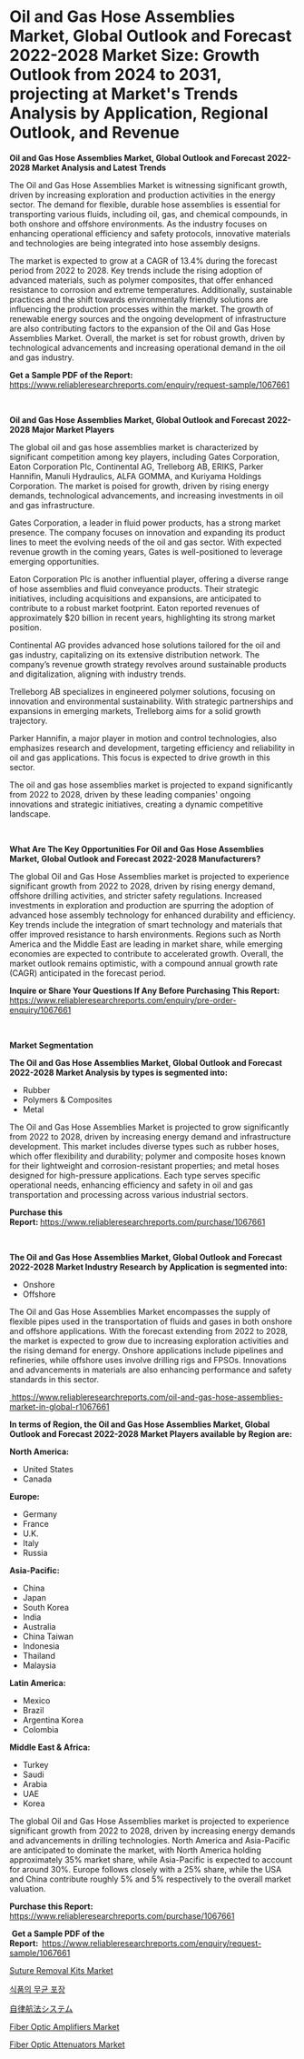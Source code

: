 <p><h1>Oil and Gas Hose Assemblies Market, Global Outlook and Forecast 2022-2028 Market Size: Growth Outlook from 2024 to 2031, projecting at Market's Trends Analysis by Application, Regional Outlook, and Revenue</h1></p><p><strong>Oil and Gas Hose Assemblies Market, Global Outlook and Forecast 2022-2028 Market Analysis and Latest Trends</strong></p>
<p><p>The Oil and Gas Hose Assemblies Market is witnessing significant growth, driven by increasing exploration and production activities in the energy sector. The demand for flexible, durable hose assemblies is essential for transporting various fluids, including oil, gas, and chemical compounds, in both onshore and offshore environments. As the industry focuses on enhancing operational efficiency and safety protocols, innovative materials and technologies are being integrated into hose assembly designs.</p><p>The market is expected to grow at a CAGR of 13.4% during the forecast period from 2022 to 2028. Key trends include the rising adoption of advanced materials, such as polymer composites, that offer enhanced resistance to corrosion and extreme temperatures. Additionally, sustainable practices and the shift towards environmentally friendly solutions are influencing the production processes within the market. The growth of renewable energy sources and the ongoing development of infrastructure are also contributing factors to the expansion of the Oil and Gas Hose Assemblies Market. Overall, the market is set for robust growth, driven by technological advancements and increasing operational demand in the oil and gas industry.</p></p>
<p><strong>Get a Sample PDF of the Report:&nbsp;</strong> <a href="https://www.reliableresearchreports.com/enquiry/request-sample/1067661">https://www.reliableresearchreports.com/enquiry/request-sample/1067661</a></p>
<p>&nbsp;</p>
<p><strong>Oil and Gas Hose Assemblies Market, Global Outlook and Forecast 2022-2028 Major Market Players</strong></p>
<p><p>The global oil and gas hose assemblies market is characterized by significant competition among key players, including Gates Corporation, Eaton Corporation Plc, Continental AG, Trelleborg AB, ERIKS, Parker Hannifin, Manuli Hydraulics, ALFA GOMMA, and Kuriyama Holdings Corporation. The market is poised for growth, driven by rising energy demands, technological advancements, and increasing investments in oil and gas infrastructure.</p><p>Gates Corporation, a leader in fluid power products, has a strong market presence. The company focuses on innovation and expanding its product lines to meet the evolving needs of the oil and gas sector. With expected revenue growth in the coming years, Gates is well-positioned to leverage emerging opportunities.</p><p>Eaton Corporation Plc is another influential player, offering a diverse range of hose assemblies and fluid conveyance products. Their strategic initiatives, including acquisitions and expansions, are anticipated to contribute to a robust market footprint. Eaton reported revenues of approximately $20 billion in recent years, highlighting its strong market position.</p><p>Continental AG provides advanced hose solutions tailored for the oil and gas industry, capitalizing on its extensive distribution network. The company’s revenue growth strategy revolves around sustainable products and digitalization, aligning with industry trends.</p><p>Trelleborg AB specializes in engineered polymer solutions, focusing on innovation and environmental sustainability. With strategic partnerships and expansions in emerging markets, Trelleborg aims for a solid growth trajectory.</p><p>Parker Hannifin, a major player in motion and control technologies, also emphasizes research and development, targeting efficiency and reliability in oil and gas applications. This focus is expected to drive growth in this sector.</p><p>The oil and gas hose assemblies market is projected to expand significantly from 2022 to 2028, driven by these leading companies' ongoing innovations and strategic initiatives, creating a dynamic competitive landscape.</p></p>
<p>&nbsp;</p>
<p><strong>What Are The Key Opportunities For Oil and Gas Hose Assemblies Market, Global Outlook and Forecast 2022-2028 Manufacturers?</strong></p>
<p><p>The global Oil and Gas Hose Assemblies market is projected to experience significant growth from 2022 to 2028, driven by rising energy demand, offshore drilling activities, and stricter safety regulations. Increased investments in exploration and production are spurring the adoption of advanced hose assembly technology for enhanced durability and efficiency. Key trends include the integration of smart technology and materials that offer improved resistance to harsh environments. Regions such as North America and the Middle East are leading in market share, while emerging economies are expected to contribute to accelerated growth. Overall, the market outlook remains optimistic, with a compound annual growth rate (CAGR) anticipated in the forecast period.</p></p>
<p><strong>Inquire or Share Your Questions If Any Before Purchasing This Report:</strong> <a href="https://www.reliableresearchreports.com/enquiry/pre-order-enquiry/1067661">https://www.reliableresearchreports.com/enquiry/pre-order-enquiry/1067661</a></p>
<p>&nbsp;</p>
<p><strong>Market Segmentation</strong></p>
<p><strong>The Oil and Gas Hose Assemblies Market, Global Outlook and Forecast 2022-2028 Market Analysis by types is segmented into:</strong></p>
<p><ul><li>Rubber</li><li>Polymers & Composites</li><li>Metal</li></ul></p>
<p><p>The Oil and Gas Hose Assemblies Market is projected to grow significantly from 2022 to 2028, driven by increasing energy demand and infrastructure development. This market includes diverse types such as rubber hoses, which offer flexibility and durability; polymer and composite hoses known for their lightweight and corrosion-resistant properties; and metal hoses designed for high-pressure applications. Each type serves specific operational needs, enhancing efficiency and safety in oil and gas transportation and processing across various industrial sectors.</p></p>
<p><strong>Purchase this Report:&nbsp;</strong><a href="https://www.reliableresearchreports.com/purchase/1067661">https://www.reliableresearchreports.com/purchase/1067661</a></p>
<p>&nbsp;</p>
<p><strong>The Oil and Gas Hose Assemblies Market, Global Outlook and Forecast 2022-2028 Market Industry Research by Application is segmented into:</strong></p>
<p><ul><li>Onshore</li><li>Offshore</li></ul></p>
<p><p>The Oil and Gas Hose Assemblies Market encompasses the supply of flexible pipes used in the transportation of fluids and gases in both onshore and offshore applications. With the forecast extending from 2022 to 2028, the market is expected to grow due to increasing exploration activities and the rising demand for energy. Onshore applications include pipelines and refineries, while offshore uses involve drilling rigs and FPSOs. Innovations and advancements in materials are also enhancing performance and safety standards in this sector.</p></p>
<p><a href="https://www.reliableresearchreports.com/oil-and-gas-hose-assemblies-market-in-global-r1067661">&nbsp;https://www.reliableresearchreports.com/oil-and-gas-hose-assemblies-market-in-global-r1067661</a></p>
<p><strong>In terms of Region, the Oil and Gas Hose Assemblies Market, Global Outlook and Forecast 2022-2028 Market Players available by Region are:</strong></p>
<p>
    <p> <strong> North America: </strong>
        <ul>
            <li>United States</li>
            <li>Canada</li>
        </ul>
        </p> 
    <p> <strong> Europe: </strong>
        <ul>
            <li>Germany</li>
            <li>France</li>
            <li>U.K.</li>
            <li>Italy</li>
            <li>Russia</li>
        </ul>
        </p> 
    <p> <strong> Asia-Pacific: </strong>
        <ul>
            <li>China</li>
            <li>Japan</li>
            <li>South Korea</li>
            <li>India</li>
            <li>Australia</li>
            <li>China Taiwan</li>
            <li>Indonesia</li>
            <li>Thailand</li>
            <li>Malaysia</li>
        </ul>
        </p> 
    <p> <strong> Latin America: </strong>
        <ul>
            <li>Mexico</li>
            <li>Brazil</li>
            <li>Argentina Korea</li>
            <li>Colombia</li>
        </ul>
        </p> 
    <p> <strong> Middle East & Africa: </strong>
        <ul>
            <li>Turkey</li>
            <li>Saudi</li>
            <li>Arabia</li>
            <li>UAE</li>
            <li>Korea</li>
        </ul>
    </p>
    </p>
<p><p>The global Oil and Gas Hose Assemblies market is projected to experience significant growth from 2022 to 2028, driven by increasing energy demands and advancements in drilling technologies. North America and Asia-Pacific are anticipated to dominate the market, with North America holding approximately 35% market share, while Asia-Pacific is expected to account for around 30%. Europe follows closely with a 25% share, while the USA and China contribute roughly 5% and 5% respectively to the overall market valuation.</p></p>
<p><strong>Purchase this Report: </strong><a href="https://www.reliableresearchreports.com/purchase/1067661">https://www.reliableresearchreports.com/purchase/1067661</a></p>
<p>&nbsp;<strong>Get a Sample PDF of the Report:&nbsp;&nbsp;</strong><a href="https://www.reliableresearchreports.com/enquiry/request-sample/1067661">https://www.reliableresearchreports.com/enquiry/request-sample/1067661</a></p>
<p><strong></strong></p>
<p><p><a href="https://www.linkedin.com/pulse/suture-removal-kits-market-size-segmentation-trends-growth-ycuoe?trackingId=J98GiaFuS8CAJzgYVfeH8w%3D%3D">Suture Removal Kits Market</a></p><p><a href="https://medium.com/@darrelchjxmz/%EC%8B%9D%ED%92%88-%EC%8B%9C%EC%9E%A5%EC%9D%98-%EB%AC%B4%EA%B7%A0-%ED%8F%AC%EC%9E%A5-%EC%A0%90%EC%9C%A0%EC%9C%A8-%EB%B0%8F-%EC%8B%9C%EC%9E%A5-%EB%B6%84%EC%84%9D-2024%EB%85%84%EB%B6%80%ED%84%B0-2031%EB%85%84%EA%B9%8C%EC%A7%80%EC%9D%98-%EC%84%B1%EC%9E%A5-%EB%8F%99%ED%96%A5-%EB%B0%8F-%EC%98%88%EC%B8%A1-97a4ebc95390">식품의 무균 포장</a></p><p><a href="https://medium.com/@mk4cronn/%E8%87%AA%E5%BE%8B%E3%83%8A%E3%83%93%E3%82%B2%E3%83%BC%E3%82%B7%E3%83%A7%E3%83%B3%E3%82%B7%E3%82%B9%E3%83%86%E3%83%A0%E5%B8%82%E5%A0%B4%E3%81%AE%E8%A6%8F%E6%A8%A1-%E3%82%B7%E3%82%A7%E3%82%A2%E3%81%8A%E3%82%88%E3%81%B3%E3%83%88%E3%83%AC%E3%83%B3%E3%83%89%E5%88%86%E6%9E%90%E3%83%AC%E3%83%9D%E3%83%BC%E3%83%88-%E8%A3%BD%E5%93%81%E5%88%A5-%E7%A9%BA%E4%B8%AD%E3%83%97%E3%83%A9%E3%83%83%E3%83%88%E3%83%95%E3%82%A9%E3%83%BC%E3%83%A0-%E9%99%B8%E4%B8%8A%E3%83%97%E3%83%A9%E3%83%83%E3%83%88%E3%83%95%E3%82%A9%E3%83%BC%E3%83%A0-%E5%AE%87%E5%AE%99%E3%83%97%E3%83%A9%E3%83%83%E3%83%88%E3%83%95%E3%82%A9%E3%83%BC%E3%83%A0-%E6%B5%B7%E6%B4%8B%E3%83%97%E3%83%A9%E3%83%83%E3%83%88%E3%83%95%E3%82%A9%E3%83%BC%E3%83%A0-%E6%AD%A6%E5%99%A8%E3%83%97%E3%83%A9%E3%83%83%E3%83%88%E3%83%95%E3%82%A9%E3%83%BC%E3%83%A0-%E3%81%8A%E3%82%88%E3%81%B3%E3%82%BB-bb4dfc8e7544">自律航法システム</a></p><p><a href="https://medium.com/@hsjri2637/strategic-market-insights-navigating-the-global-fiber-optic-amplifiers-market-landscape-2024-04e074a5cd5c">Fiber Optic Amplifiers Market</a></p><p><a href="https://medium.com/@hsjri2637/global-fiber-optic-attenuators-market-focus-on-application-end-use-industry-type-equipment-and-e099215695ad">Fiber Optic Attenuators Market</a></p></p>